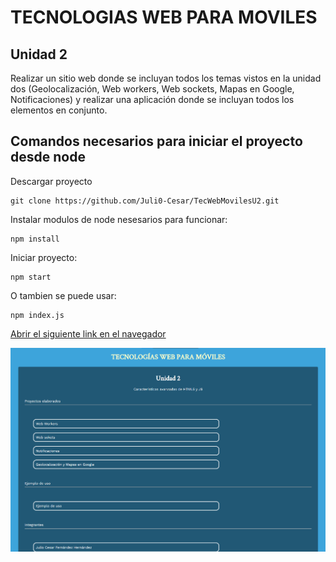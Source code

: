 # TECNOLOGIAS WEB PARA MOVILES
## Unidad 2 

Realizar un sitio web donde se incluyan todos los temas vistos en la unidad dos (Geolocalización, Web workers, Web sockets, Mapas en Google, Notificaciones) y realizar una aplicación donde se incluyan todos los elementos en conjunto.

## Comandos necesarios para iniciar el proyecto desde node

Descargar proyecto
```
git clone https://github.com/Juli0-Cesar/TecWebMovilesU2.git
```

Instalar modulos de node nesesarios para funcionar:
```
npm install
```
Iniciar proyecto:

```
npm start
```
O tambien se puede usar:
```
npm index.js
```
[Abrir el siguiente link en el navegador](http://localhost:3000)

<img src="Screenshot.png">